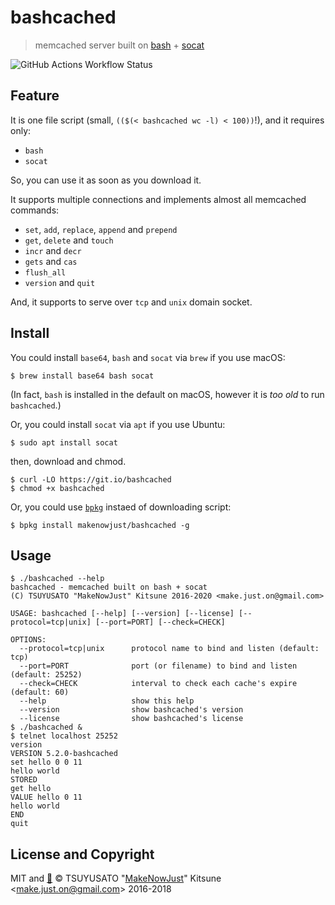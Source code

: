 # bashcached

> memcached server built on [bash] + [socat]

[bash]: https://www.gnu.org/software/bash/
[socat]: http://www.dest-unreach.org/socat/

![GitHub Actions Workflow Status](https://img.shields.io/github/actions/workflow/status/makenowjust/bashcached/test.yml)

## Feature

It is one file script (small, `(($(< bashcached wc -l) < 100))`!), and it requires only:

  - `bash`
  - `socat`

So, you can use it as soon as you download it.

It supports multiple connections and implements almost all memcached commands:

  - `set`, `add`, `replace`, `append` and `prepend`
  - `get`, `delete` and `touch`
  - `incr` and `decr`
  - `gets` and `cas`
  - `flush_all`
  - `version` and `quit`

And, it supports to serve over `tcp` and `unix` domain socket.

## Install

You could install `base64`, `bash` and `socat` via `brew` if you use macOS:

```console
$ brew install base64 bash socat
```

(In fact, `bash` is installed in the default on macOS, however it is *too old* to run `bashcached`.)

Or, you could install `socat` via `apt` if you use Ubuntu:

```console
$ sudo apt install socat
```

then, download and chmod.

```console
$ curl -LO https://git.io/bashcached
$ chmod +x bashcached
```

Or, you could use [`bpkg`](https://github.com/bpkg/bpkg) instaed of downloading script:

```console
$ bpkg install makenowjust/bashcached -g
```

## Usage

```console
$ ./bashcached --help
bashcached - memcached built on bash + socat
(C) TSUYUSATO "MakeNowJust" Kitsune 2016-2020 <make.just.on@gmail.com>

USAGE: bashcached [--help] [--version] [--license] [--protocol=tcp|unix] [--port=PORT] [--check=CHECK]

OPTIONS:
  --protocol=tcp|unix      protocol name to bind and listen (default: tcp)
  --port=PORT              port (or filename) to bind and listen (default: 25252)
  --check=CHECK            interval to check each cache's expire (default: 60)
  --help                   show this help
  --version                show bashcached's version
  --license                show bashcached's license
$ ./bashcached &
$ telnet localhost 25252
version
VERSION 5.2.0-bashcached
set hello 0 0 11
hello world
STORED
get hello
VALUE hello 0 11
hello world
END
quit
```

## License and Copyright

MIT and [:sushi:](https://github.com/MakeNowJust/sushi-ware)
© TSUYUSATO "[MakeNowJust](https://quine.codes)" Kitsune <<make.just.on@gmail.com>> 2016-2018
